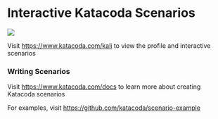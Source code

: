 # Interactive Katacoda Scenarios

[![](http://shields.katacoda.com/katacoda/kali/count.svg)](https://www.katacoda.com/kali "Get your profile on Katacoda.com")

Visit https://www.katacoda.com/kali to view the profile and interactive scenarios

### Writing Scenarios
Visit https://www.katacoda.com/docs to learn more about creating Katacoda scenarios

For examples, visit https://github.com/katacoda/scenario-example
